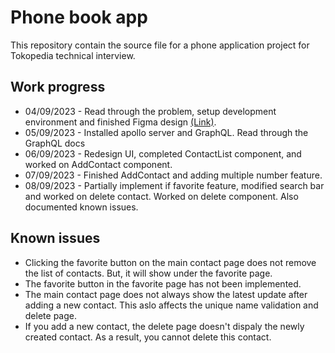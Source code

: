 # Phone book app

This repository contain the source file for a phone application project for Tokopedia technical interview.

## Work progress
- 04/09/2023 - Read through the problem, setup development environment and finished Figma design [(Link)](https://www.figma.com/file/vh2f3Rm6dr5TzVuK8gRjzv/Untitled?type=design&node-id=0%3A1&mode=design&t=yfhlskYjPseufGcl-1).
- 05/09/2023 - Installed apollo server and GraphQL. Read through the GraphQL docs
- 06/09/2023 - Redesign UI, completed ContactList component, and worked on AddContact component.
- 07/09/2023 - Finished AddContact and adding multiple number feature.
- 08/09/2023 - Partially implement if favorite feature, modified search bar and worked on delete contact. Worked on delete component. Also documented known issues.

## Known issues
- Clicking the favorite button on the main contact page does not remove the list of contacts. But, it will show under the favorite page.
- The favorite button in the favorite page has not been implemented.
- The main contact page does not always show the latest update after adding a new contact. This aslo affects the unique name validation and delete page.
- If you add a new contact, the delete page doesn't dispaly the newly created contact. As a result, you cannot delete this contact.
